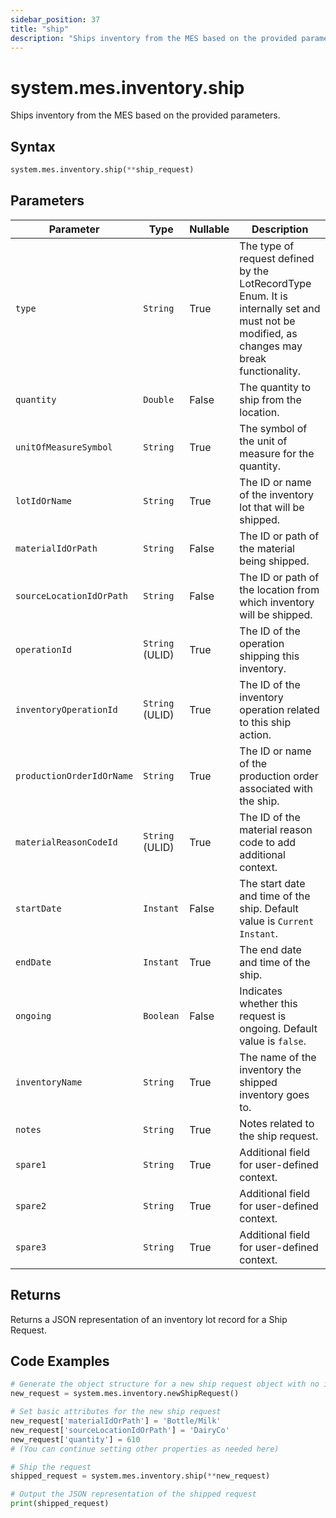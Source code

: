 ```yaml
---
sidebar_position: 37
title: "ship"
description: "Ships inventory from the MES based on the provided parameters."
---
```


# system.mes.inventory.ship

Ships inventory from the MES based on the provided parameters.

## Syntax

```python
system.mes.inventory.ship(**ship_request)
```

## Parameters

| Parameter                 | Type            | Nullable | Description                                                                                                                               |
|---------------------------|-----------------|----------|-------------------------------------------------------------------------------------------------------------------------------------------|
| `type`                    | `String`        | True     | The type of request defined by the LotRecordType Enum. It is internally set and must not be modified, as changes may break functionality. |
| `quantity`                | `Double`        | False    | The quantity to ship from the location.                                                                                                   |
| `unitOfMeasureSymbol`     | `String`        | True     | The symbol of the unit of measure for the quantity.                                                                                       |
| `lotIdOrName`             | `String`        | True     | The ID or name of the inventory lot that will be shipped.                                                                                 |
| `materialIdOrPath`        | `String`        | False    | The ID or path of the material being shipped.                                                                                             |
| `sourceLocationIdOrPath`  | `String`        | False    | The ID or path of the location from which inventory will be shipped.                                                                      |
| `operationId`             | `String` (ULID) | True     | The ID of the operation shipping this inventory.                                                                                          |
| `inventoryOperationId`    | `String` (ULID) | True     | The ID of the inventory operation related to this ship action.                                                                               |
| `productionOrderIdOrName` | `String`        | True     | The ID or name of the production order associated with the ship.                                                                          |
| `materialReasonCodeId`    | `String` (ULID) | True     | The ID of the material reason code to add additional context.                                                                             |
| `startDate`               | `Instant`       | False    | The start date and time of the ship. Default value is `Current Instant`.                                                                  |
| `endDate`                 | `Instant`       | True     | The end date and time of the ship.                                                                                                        |
| `ongoing`                 | `Boolean`       | False    | Indicates whether this request is ongoing. Default value is `false`.                                                                      |
| `inventoryName`           | `String`        | True     | The name of the inventory the shipped inventory goes to.                                                                                  |
| `notes`                   | `String`        | True     | Notes related to the ship request.                                                                                                        |
| `spare1`                  | `String`        | True     | Additional field for user-defined context.                                                                                                |
| `spare2`                  | `String`        | True     | Additional field for user-defined context.                                                                                                |
| `spare3`                  | `String`        | True     | Additional field for user-defined context.                                                                                                |

## Returns

Returns a JSON representation of an inventory lot record for a Ship Request.

## Code Examples

```python
# Generate the object structure for a new ship request object with no initial arguments
new_request = system.mes.inventory.newShipRequest()

# Set basic attributes for the new ship request
new_request['materialIdOrPath'] = 'Bottle/Milk'
new_request['sourceLocationIdOrPath'] = 'DairyCo'
new_request['quantity'] = 610
# (You can continue setting other properties as needed here)

# Ship the request
shipped_request = system.mes.inventory.ship(**new_request)

# Output the JSON representation of the shipped request
print(shipped_request)
```

